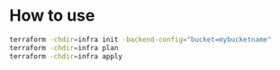 # How to use

```bash
terraform -chdir=infra init -backend-config="bucket=mybucketname"
terraform -chdir=infra plan
terraform -chdir=infra apply
```
